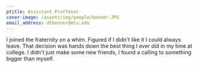 ```yaml
---
ptitle: Assistant Proffesor
cover-image: /assets/img/people/benner.JPG
email_address: dtbenner@mtu.edu
---
```

I joined the fraternity on a whim. Figured if I didn't like it I could always leave. That decision was hands down the best thing I ever did in my time at college. I didn't just make some new friends, I found a calling to something bigger than myself.
